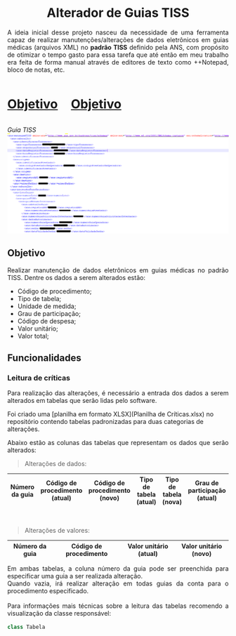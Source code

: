 <h1 align="center">Alterador de Guias TISS</h1>

<p align="justify">A ideia inicial desse projeto nasceu da necessidade de uma ferramenta capaz de realizar manutenções/alterações de 
dados eletrônicos em guias médicas (arquivos XML) no <b>padrão TISS</b> definido pela ANS, com propósito 
de otimizar o tempo gasto para essa tarefa que até então em meu trabalho era feita de forma manual através de editores de texto como 
++Notepad, bloco de notas, etc.</p>

<div style="align-items: center; display: flex; gap: 30px; align: center"  > <h1><a href="##Objetivo">Objetivo</a></h1> <h1><a href="##Objetivo">Objetivo</a></h1></div>

_Guia TISS_
<img src="guia_TISS.png">

## Objetivo

<p align="justify">Realizar manutenção de dados eletrônicos em guias médicas no padrão TISS. Dentre os dados a serem
alterados estão: </p>

* Código de procedimento;
* Tipo de tabela;
* Unidade de medida;
* Grau de participação;
* Código de despesa;
* Valor unitário;
* Valor total;

## Funcionalidades

### Leitura de críticas

<p align="justify">Para realização das alterações, é necessário a entrada dos dados a serem alterados em tabelas
que serão lidas pelo software.</p>

Foi criado uma [planilha em formato XLSX](Planilha de Críticas.xlsx) no repositório contendo tabelas padronizadas 
para duas categorias de alterações.

<p align="justify">Abaixo estão as colunas das tabelas que representam os dados que serão alterados:</p>

> Alterações de dados:

| Número da guia | Código de procedimento (atual) | Código de procedimento (novo) | Tipo de tabela (atual) | Tipo de tabela (nova) | Grau de participação (atual) | Grau de participação (novo) | Código de despesa (atual) | Código de despesa (novo) | Unidade de Medida (atual) | Unidade de Medida (novo) |
|----------------|--------------------------------|-------------------------------|------------------------|-----------------------|------------------------------|-----------------------------|---------------------------|--------------------------|---------------------------|--------------------------|

<br>

> Alterações de valores:

| Número da guia | Código de procedimento | Valor unitário (atual) | Valor unitário (novo) |
|----------------|------------------------|------------------------|-----------------------|


<p align="justify">Em ambas tabelas, a coluna número da guia pode ser preenchida para especificar uma guia a ser realizada alteração.<br>
Quando vazia, irá realizar alteração em todas guias da conta para o procedimento especificado.<br><br>
Para informações mais técnicas sobre a leitura das tabelas recomendo a visualização da classe responsável: </p>

```Python
class Tabela
```

